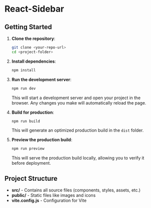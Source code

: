 # React-Sidebar

## Getting Started

1. **Clone the repository**:
    ```bash
    git clone <your-repo-url>
    cd <project-folder>
    ```

2. **Install dependencies**:
    ```bash
    npm install
    ```

3. **Run the development server**:
    ```bash
    npm run dev
    ```
    This will start a development server and open your project in the browser. Any changes you make will automatically reload the page.

4. **Build for production**:
    ```bash
    npm run build
    ```
    This will generate an optimized production build in the `dist` folder.

5. **Preview the production build**:
    ```bash
    npm run preview
    ```
    This will serve the production build locally, allowing you to verify it before deployment.

## Project Structure

- **src/** - Contains all source files (components, styles, assets, etc.)
- **public/** - Static files like images and icons
- **vite.config.js** - Configuration for Vite
